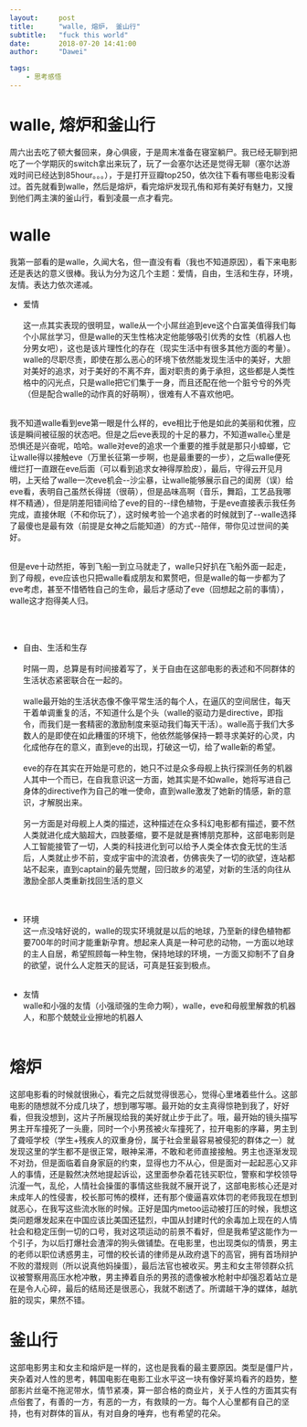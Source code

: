 ```yaml
---
layout:     post
title:      "walle, 熔炉， 釜山行"
subtitle:   "fuck this world"
date:       2018-07-20 14:41:00
author:     "Dawei"

tags:
    - 思考感悟
---
```

walle, 熔炉和釜山行
==

周六出去吃了顿大餐回来，身心俱疲，于是周末准备在寝室躺尸。我已经无聊到把吃了一个学期灰的switch拿出来玩了，玩了一会塞尔达还是觉得无聊（塞尔达游戏时间已经达到85hour。。。），于是打开豆瓣top250，依次往下看有哪些电影没看过。首先就看到walle，然后是熔炉，看完熔炉发现孔侑和郑有美好有魅力，又搜到他们两主演的釜山行，看到凌晨一点才看完。


# walle
我第一部看的是walle，久闻大名，但一直没有看（我也不知道原因），看下来电影还是表达的意义很棒。我认为分为这几个主题：爱情，自由，生活和生存，环境，友情。表达力依次递减。
- 爱情   
<br>这一点其实表现的很明显，walle从一个小屌丝追到eve这个白富美值得我们每个小屌丝学习，但是walle的天生性格决定他能够吸引优秀的女性（机器人也分男女吧），这也是该片理性化的存在（现实生活中有很多其他方面的考量）。walle的尽职尽责，即使在那么恶心的环境下依然能发现生活中的美好，大胆对美好的追求，对于美好的不离不弃，面对职责的勇于承担，这些都是人类性格中的闪光点，只是walle把它们集于一身，而且还配在他一个脏兮兮的外壳（但是配合walle的动作真的好萌啊），很难有人不喜欢他吧。<br/>

<br>我不知道walle看到eve第一眼是什么样的，eve相比于他是如此的美丽和优雅，应该是瞬间被征服的状态吧。但是之后eve表现的十足的暴力，不知道walle心里是恐惧还是兴奋呢，哈哈。walle对eve的追求一个重要的推手就是那只小蟑螂，它让walle得以接触eve（万里长征第一步啊，也是最重要的一步），之后walle便死缠烂打一直跟在eve后面（可以看到追求女神得厚脸皮），最后，守得云开见月明，上天给了walle一次eve机会--沙尘暴，让walle能够展示自己的闺房（误）给eve看，表明自己虽然长得搓（很萌），但是品味高啊（音乐，舞蹈，工艺品我哪样不精通），但是阴差阳错间给了eve的目的--绿色植物，于是eve直接表示我任务完成，直接休眠（不和你玩了），这时候考验一个追求者的时候就到了--walle选择了最傻也是最有效（前提是女神之后能知道）的方式--陪伴，带你见过世间的美好。 <br/>

<br>但是eve十动然拒，等到飞船一到立马就走了，walle只好扒在飞船外面一起走，到了母舰，eve应该也只把walle看成朋友和累赘吧，但是walle的每一步都为了eve考虑，甚至不惜牺牲自己的生命，最后才感动了eve（回想起之前的事情），walle这才抱得美人归。<br/>

<br><br/>


- 自由、生活和生存   
<br>时隔一周，总算是有时间接着写了，关于自由在这部电影的表述和不同群体的生活状态紧密联合在一起的。<br/>
<br>walle最开始的生活状态像不像平常生活的每个人，在逼仄的空间居住，每天干着单调重复的活，不知道什么是个头（walle的驱动力是directive，即指令，而我们是一套精密的激励制度来驱动我们每天干活）。walle高于我们大多数人的是即使在如此糟蛋的环境下，他依然能够保持一颗寻求美好的心灵，内化成他存在的意义，直到eve的出现，打破这一切，给了walle新的希望。<br/>
<br>eve的存在其实在开始是可悲的，她只不过是众多母舰上执行探测任务的机器人其中一个而已，在自我意识这一方面，她其实是不如walle，她将写进自己身体的directive作为自己的唯一使命，直到walle激发了她新的情感，新的意识，才解脱出来。</br>
<br>另一方面是对母舰上人类的描述，这种描述在众多科幻电影都有描述，要不然人类就进化成大脑超大，四肢萎缩，要不是就是赛博朋克那种，这部电影则是人工智能接管了一切，人类的科技进化到可以给予人类全体衣食无忧的生活后，人类就止步不前，变成宇宙中的流浪者，仿佛丧失了一切的欲望，连站都站不起来，直到captain的最先觉醒，回归故乡的渴望，对新的生活的向往从激励全部人类重新找回生活的意义<br/>
<br><br/>

- 环境  
这一点没啥好说的，walle的现实环境就是以后的地球，乃至新的绿色植物都要700年的时间才能重新孕育。想起来人真是一种可悲的动物，一方面以地球的主人自居，希望照顾每一种生物，保持地球的环境，一方面又抑制不了自身的欲望，说什么人定胜天的屁话，可真是狂妄到极点。
<br><br/>


- 友情  
walle和小强的友情（小强顽强的生命力啊），walle，eve和母舰里解救的机器人，和那个兢兢业业擦地的机器人
<br><br/>

# 熔炉
 这部电影看的时候就很揪心，看完之后就觉得很恶心，觉得心里堵着些什么。这部电影的随想就不分成几块了，想到哪写哪。最开始的女主真得惊艳到我了，好好看，但我没想到，这片子所展现给我的美好就止步于此了。哦，最开始的镜头描写男主开车撞死了一头鹿，同时一个小男孩被火车撞死了，拉开电影的序幕，男主到了聋哑学校（学生+残疾人的双重身份，属于社会里最容易被侵犯的群体之一）就发现这里的学生都不是很正常，眼神呆滞，不敢和老师直接接触。男主也逐渐发现不对劲，但是面临着自身家庭的约束，显得也力不从心，但是面对一起起恶心又非人的事情，还是毅然决然地提起诉讼，这里面参杂着花钱买职位，警察和学校领导沆瀣一气，乱伦，人情社会操蛋的事情这些我就不展开说了，这部电影核心还是对未成年人的性侵害，校长那可怖的模样，还有那个傻逼喜欢体罚的老师我现在想到就恶心，在我写这些流水账的时候。正好是国内metoo运动被打压的时候，我想这类问题爆发起来在中国应该比美国还猛烈，中国从封建时代的余毒加上现在的人情社会和稳定压倒一切的口号，我对这项运动的前景不看好，但是我希望这能作为一个引子，为以后打爆社会渣滓的狗头做铺垫。在电影里，也出现类似的情景，男主的老师以职位诱惑男主，可憎的校长请的律师是从政府退下的高官，拥有首场辩护不败的潜规则（所以说真他妈操蛋），最后法官也被收买。男主和女主带领群众抗议被警察用高压水枪冲散，男主捧着自杀的男孩的遗像被水枪射中却强忍着站立是在是令人心碎，最后的结局还是很恶心，我就不剧透了。所谓越干净的媒体，越肮脏的现实，果然不错。

 # 釜山行
 这部电影男主和女主和熔炉是一样的，这也是我看的最主要原因。类型是僵尸片，夹杂着对人性的思考，韩国电影在电影工业水平这一块有像好莱坞看齐的趋势，整部影片丝毫不拖泥带水，情节紧凑，算一部合格的商业片，关于人性的方面其实有点俗套了，有善的一方，有恶的一方，有救赎的一方。每个人心里都有自己的坚持，也有对群体的盲从，有对自身的唾弃，也有希望的花朵。
